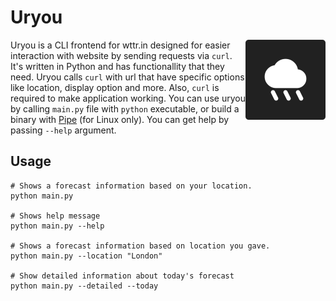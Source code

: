 # Uryou

<img src="icon.png" width=128 align="right" >

Uryou is a CLI frontend for wttr.in designed for easier interaction with website by sending requests via `curl`.
It's written in Python and has functionallity that they need.
Uryou calls `curl` with url that have specific options like location, display option and more.
Also, `curl` is required to make application working.
You can use uryou by calling `main.py` file with `python` executable, or build a binary with [Pipe](https://gitlab.com/kostya-zero/pipe) (for Linux only).
You can get help by passing `--help` argument.

## Usage

```shell
# Shows a forecast information based on your location.
python main.py

# Shows help message
python main.py --help

# Shows a forecast information based on location you gave.
python main.py --location "London"

# Show detailed information about today's forecast
python main.py --detailed --today
```
